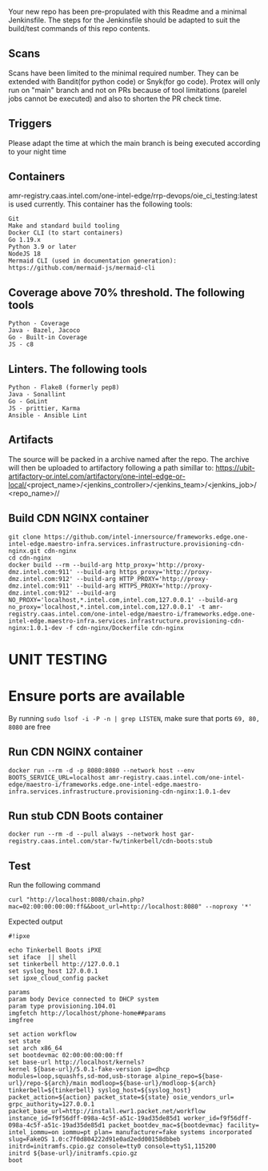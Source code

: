 Your new repo has been pre-propulated with this Readme and a minimal Jenkinsfile. The steps for the Jenkinsfile should be adapted to suit the build/test commands of this repo contents.

## Scans
Scans have been limited to the minimal required number. They can be extended with Bandit(for python code) or Snyk(for go code). Protex will only run on "main" branch and not on PRs because of tool limitations (parelel jobs cannot be executed) and also to shorten the PR check time. 

## Triggers
Please adapt the time at which the main branch is being executed according to your night time

## Containers
amr-registry.caas.intel.com/one-intel-edge/rrp-devops/oie_ci_testing:latest is used currently. This container has the following tools: 
```
Git 
Make and standard build tooling 
Docker CLI (to start containers) 
Go 1.19.x 
Python 3.9 or later 
NodeJS 18 
Mermaid CLI (used in documentation generation): https://github.com/mermaid-js/mermaid-cli 
```

## Coverage above 70% threshold. The following tools 
```
Python - Coverage
Java - Bazel, Jacoco
Go - Built-in Coverage
JS - c8
```

## Linters. The following tools 
```
Python - Flake8 (formerly pep8)
Java - Sonallint 
Go - GoLint
JS - prittier, Karma
Ansible - Ansible Lint
```

## Artifacts
The source will be packed in a archive named after the repo. The archive will then be uploaded to artifactory following a path simillar to:
https://ubit-artifactory-or.intel.com/artifactory/one-intel-edge-or-local/<project_name>/<jenkins_controller>/<jenkins_team>/<jenkins_job>/<repo_name>/<branch>/


## Build CDN NGINX container
```
git clone https://github.com/intel-innersource/frameworks.edge.one-intel-edge.maestro-infra.services.infrastructure.provisioning-cdn-nginx.git cdn-nginx
cd cdn-nginx
docker build --rm --build-arg http_proxy='http://proxy-dmz.intel.com:911' --build-arg https_proxy='http://proxy-dmz.intel.com:912' --build-arg HTTP_PROXY='http://proxy-dmz.intel.com:911' --build-arg HTTPS_PROXY='http://proxy-dmz.intel.com:912' --build-arg NO_PROXY='localhost,*.intel.com,intel.com,127.0.0.1' --build-arg no_proxy='localhost,*.intel.com,intel.com,127.0.0.1' -t amr-registry.caas.intel.com/one-intel-edge/maestro-i/frameworks.edge.one-intel-edge.maestro-infra.services.infrastructure.provisioning-cdn-nginx:1.0.1-dev -f cdn-nginx/Dockerfile cdn-nginx
```

# UNIT TESTING
# Ensure ports are available
By running ```sudo lsof -i -P -n | grep LISTEN```, make sure that ports ```69, 80, 8080``` are free
## Run CDN NGINX container
```
docker run --rm -d -p 8080:8080 --network host --env BOOTS_SERVICE_URL=localhost amr-registry.caas.intel.com/one-intel-edge/maestro-i/frameworks.edge.one-intel-edge.maestro-infra.services.infrastructure.provisioning-cdn-nginx:1.0.1-dev
```
## Run stub CDN Boots container
```
docker run --rm -d --pull always --network host gar-registry.caas.intel.com/star-fw/tinkerbell/cdn-boots:stub
```

## Test
Run the following command
```
curl "http://localhost:8080/chain.php?mac=02:00:00:00:00:ff&&boot_url=http://localhost:8080" --noproxy '*'
```
Expected output
```
#!ipxe

echo Tinkerbell Boots iPXE
set iface  || shell
set tinkerbell http://127.0.0.1
set syslog_host 127.0.0.1
set ipxe_cloud_config packet

params
param body Device connected to DHCP system
param type provisioning.104.01
imgfetch http://localhost/phone-home##params
imgfree

set action workflow
set state 
set arch x86_64
set bootdevmac 02:00:00:00:00:ff
set base-url http://localhost/kernels?
kernel ${base-url}/5.0.1-fake-version ip=dhcp modules=loop,squashfs,sd-mod,usb-storage alpine_repo=${base-url}/repo-${arch}/main modloop=${base-url}/modloop-${arch} tinkerbell=${tinkerbell} syslog_host=${syslog_host} packet_action=${action} packet_state=${state} osie_vendors_url= grpc_authority=127.0.0.1 packet_base_url=http://install.ewr1.packet.net/workflow instance_id=f9f56dff-098a-4c5f-a51c-19ad35de85d1 worker_id=f9f56dff-098a-4c5f-a51c-19ad35de85d1 packet_bootdev_mac=${bootdevmac} facility= intel_iommu=on iommu=pt plan= manufacturer=fake systems incorporated slug=FakeOS 1.0:c7f0d804222d91e0ad2edd00158dbbeb initrd=initramfs.cpio.gz console=tty0 console=ttyS1,115200
initrd ${base-url}/initramfs.cpio.gz
boot
```

